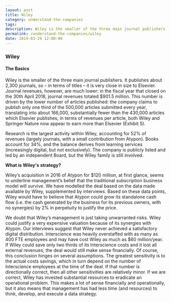 ```yaml
---
layout: post
title: Wiley
category: understand-the-companies
tags: 
description: Wiley is the smaller of the three main journal publishers. It publishes about 2,300 journals, so – in terms of titles – it is very close in size to Elsevier. 
permalink: /understand-the-companies/wiley
date: 2019-03-29 12:00:00
---
```


### Wiley

#### The Basics

Wiley is the smaller of the three main journal publishers. It publishes about 2,300 journals, so – in terms of titles – it is very close in size to Elsevier. Journal revenues, however, are much lower: in the fiscal year that closed on the 30th April 2018, journal revenues totaled $901.5 million. This number is driven by the lower number of articles published: the company claims to publish only one third of the 500,000 articles submitted every year, translating into about 166,000, substantially fewer than the 430,000 articles which Elsevier publishes; in terms of revenues per article, both Wiley and Springer Nature now appear to earn more than Elsevier (Exhibit 5).

Research is the largest activity within Wiley, accounting for 52% of revenues (largely journals, with a small contribution from Atypon). Books account for 34%, and the balance derives from learning services (increasingly digital, but not exclusively). The company is publicly listed and led by an independent Board, but the Wiley family is still involved.

**What is Wiley's strategy?**

Wiley’s acquisition in 2016 of Atypon for $120 million, at first glance, seems to underline management’s belief that the traditional subscription business model will survive. We have modelled the deal based on the data made available by Wiley, supplemented by interviews. Based on these data points, Wiley would have to believe that Atypon could grow its standalone cash flow (i.e. the cash generated by the business for its previous owners, with no synergies) by 2% in perpetuity to justify the price.

We doubt that Wiley’s management is just taking unwarranted risks. Wiley could justify a very expensive valuation because of its synergies with Atypon. Our interviews suggest that Wiley never achieved a satisfactory digital distribution. Interscience was heavily overstaffed with as many as 400 FTE employees and may have cost Wiley as much as $60 million/year. If Wiley could save only two thirds of its Interscience costs and it lost all external revenues, the deal would still make sense financially. Of course, this conclusion hinges on several assumptions. The greatest sensitivity is to the actual costs savings, which in turn depend on the number of Interscience employees at the time of the deal. If that number is directionally correct, then all other sensitivities are relatively minor. If we are correct, Wiley has invested substantial resources to eradicate an operational problem. This makes a lot of sense financially and operationally, but it also means that management has had less time (and resources) to think, develop, and execute a data strategy.
